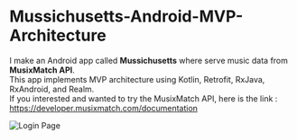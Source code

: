# Mussichusetts-Android-MVP-Architecture
I make an Android app called <b>Mussichusetts</b> where serve music data from <b>MusixMatch API</b>.<br/>
This app implements MVP architecture using Kotlin, Retrofit, RxJava, RxAndroid, and Realm.<br/>
If you interested and wanted to try the MusixMatch API, here is the link : https://developer.musixmatch.com/documentation<br/>


<img src="https://drive.google.com/open?id=1sde4EuU-rgbt8nOwb1DOb9QBlkvAq3p_" alt="Login Page"/>

[logo]: https://drive.google.com/open?id=1sde4EuU-rgbt8nOwb1DOb9QBlkvAq3p_ "Login Page"

<br/><br/>

[logo]: https://drive.google.com/open?id=1w7Szis-PrjO4s5RtPVi-aMeYLIqiCnTA "Sign In with Google Account"

<br/><br/>

[logo]: https://drive.google.com/open?id=1WEXMUt9aoocuS8zdm6_Dsn7KHQgZxOeT "Find Song or Track"

<br/><br/>

[logo]: https://drive.google.com/open?id=1mZWT5Lo50zg-7dPr1kptzerkeoEaHKFN "Add to Wishlist"

<br/><br/>

[logo]: https://drive.google.com/open?id=1ckL0odvjBb_BotP-PJdedPpkOJgbmlpC "Wishlist Page"

<br/><br/>

[logo]: https://drive.google.com/open?id=1eO_CC2ZYQo8z7K_ktblBwYrK99Wthusg "Calendar Events"

<br/><br/>

[logo]: https://drive.google.com/open?id=1c0phQolRNhfktkiunjYgHoP1d3DFICHw "Add or Create Event"

<br/><br/>

[logo]: https://drive.google.com/open?id=1tH-lXGzpHRn_K7-d1mUDkvU7tWXlifP- "Pick Date (Custom)"

<br/><br/>

[logo]: https://drive.google.com/open?id=11bcLm92alNiDMzX5IAoyfTHOg0xza23j "Pick Time"

<br/><br/>

[logo]: https://drive.google.com/open?id=12ydT9FfUDdPimXkxcyoWxpgB_VC-beVV "Account and Logout"

<br/><br/>


